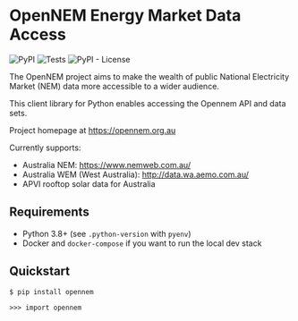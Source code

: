 # OpenNEM Energy Market Data Access

![PyPI](https://img.shields.io/pypi/v/opennem) ![Tests](https://github.com/opennem/opennempy/workflows/Tests/badge.svg) ![PyPI - License](https://img.shields.io/pypi/l/opennem)

The OpenNEM project aims to make the wealth of public National Electricity Market (NEM) data more accessible to a wider audience.

This client library for Python enables accessing the Opennem API and data sets.

Project homepage at https://opennem.org.au

Currently supports:

- Australia NEM: https://www.nemweb.com.au/
- Australia WEM (West Australia): http://data.wa.aemo.com.au/
- APVI rooftop solar data for Australia

## Requirements

- Python 3.8+ (see `.python-version` with `pyenv`)
- Docker and `docker-compose` if you want to run the local dev stack

## Quickstart

```sh
$ pip install opennem
```

```
>>> import opennem
```
